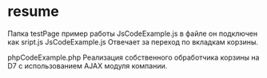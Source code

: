 # resume
Папка testPage пример работы JsCodeExample.js в файле он подключен как sript.js
JsCodeExample.js Отвечает за переход по вкладкам корзины.

phpCodeExample.php Реализация собственного обработчика корзины на D7 с использованием AJAX модуля компании. 
  
